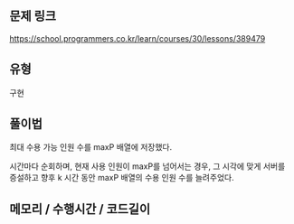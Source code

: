 ## 문제 링크

https://school.programmers.co.kr/learn/courses/30/lessons/389479

## 유형

구현

## 풀이법

최대 수용 가능 인원 수를 maxP 배열에 저장했다.

시간마다 순회하며, 현재 사용 인원이 maxP를 넘어서는 경우, 그 시각에 맞게 서버를 증설하고 향후 k 시간 동안 maxP 배열의 수용 인원 수를 늘려주었다.


## 메모리 / 수행시간 / 코드길이